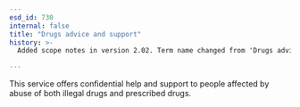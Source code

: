 ```yaml
---
esd_id: 730
internal: false
title: "Drugs advice and support"
history: >-
  Added scope notes in version 2.02. Term name changed from 'Drugs advisory service' to 'Social services - drugs - advice and support' in version 3.00. Name changed to 'Drugs advicer and support' in version 4.00.

---
```


This service offers confidential help and support to people affected by abuse of  both illegal drugs and prescribed drugs.

